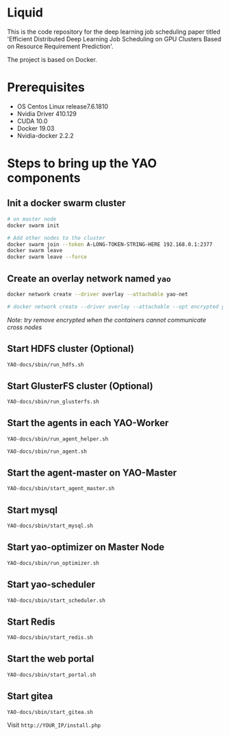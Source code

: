# Liquid
This is the code repository for the deep learning job scheduling paper titled 'Efficient Distributed Deep Learning Job Scheduling on GPU Clusters Based on Resource Requirement Prediction'.

The project is based on Docker.


# Prerequisites
- OS Centos Linux release7.6.1810
- Nvidia Driver 410.129
- CUDA 10.0
- Docker 19.03
- Nvidia-docker 2.2.2
 


# Steps to bring up the YAO components


## Init a docker swarm cluster
```bash
# on master node
docker swarm init

# Add other nodes to the cluster
docker swarm join --token A-LONG-TOKEN-STRING-HERE 192.168.0.1:2377
docker swarm leave
docker swarm leave --force
```


## Create an overlay network named `yao`
```bash
docker network create --driver overlay --attachable yao-net

# docker network create --driver overlay --attachable --opt encrypted yao-net
```

*Note: try remove encrypted when the containers cannot communicate cross nodes*


## Start HDFS cluster (Optional)
```bash
YAO-docs/sbin/run_hdfs.sh
```

## Start GlusterFS cluster (Optional)
```bash
YAO-docs/sbin/run_glusterfs.sh
```


## Start the agents in each YAO-Worker
```bash
YAO-docs/sbin/run_agent_helper.sh

YAO-docs/sbin/run_agent.sh
```

## Start the agent-master on YAO-Master
```bash
YAO-docs/sbin/start_agent_master.sh
```


## Start mysql
```bash
YAO-docs/sbin/start_mysql.sh
```

## Start yao-optimizer on Master Node
```bash
YAO-docs/sbin/run_optimizer.sh
```

## Start yao-scheduler
```bash
YAO-docs/sbin/start_scheduler.sh
```

## Start Redis
```bash
YAO-docs/sbin/start_redis.sh
```

## Start the web portal
```bash
YAO-docs/sbin/start_portal.sh
```
## Start gitea
```bash
YAO-docs/sbin/start_gitea.sh
```


Visit `http://YOUR_IP/install.php`

